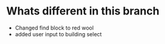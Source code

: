 # Whats different in this branch

- Changed find block to red wool
- added user input to building select
